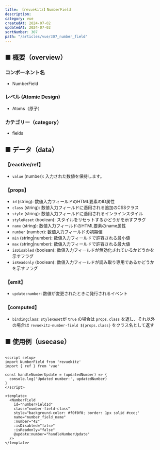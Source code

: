 ```yaml
---
title: 【revuekitz】NumberField
description:
category: vue
createdAt: 2024-07-02
updatedAt: 2024-07-02
sortNumber: 307
path: "/articles/vue/307_number_field"
---
```


<nuxt-content-wrapper>

## ■ 概要（overview）
### コンポーネント名
- NumberField

### レベル (Atomic Design)
-  Atoms（原子）

### カテゴリー（category）
- fields

## ■ データ（data）

### 【reactive/ref】
- `value` (number): 入力された数値を保持します。

### 【props】
- `id` (string): 数値入力フィールドのHTML要素のID属性
- `class` (string): 数値入力フィールドに適用される追加のCSSクラス
- `style` (string): 数値入力フィールドに適用されるインラインスタイル
- `styleReset` (boolean): スタイルをリセットするかどうかを示すフラグ
- `name` (string): 数値入力フィールドのHTML要素のname属性
- `number` (number): 数値入力フィールドの初期値
- `min` (string|number): 数値入力フィールドで許容される最小値
- `max` (string|number): 数値入力フィールドで許容される最大値
- `isDisabled` (boolean): 数値入力フィールドが無効化されているかどうかを示すフラグ
- `isReadonly` (boolean): 数値入力フィールドが読み取り専用であるかどうかを示すフラグ

### 【emit】
- `update:number`: 数値が変更されたときに発行されるイベント

### 【computed】
- `bindingClass`: `styleReset`が `true` の場合は `props.class` を返し、それ以外の場合は `revuekitz-number-field ${props.class}` をクラス名として返す

## ■ 使用例（usecase）
```vue

<script setup>
import NumberField from 'revuekitz'
import { ref } from 'vue'

const handleNumberUpdate = (updatedNumber) => {
  console.log('Updated number:', updatedNumber)
}
</script>

<template>
  <NumberField
    id="numberFieldId"
    class="number-field-class"
    style="background-color: #f0f0f0; border: 1px solid #ccc;"
    name="number_field_name"
    :number="42"
    :isDisabled="false"
    :isReadonly="false"
    @update:number="handleNumberUpdate"
  />
</template>

```

</nuxt-content-wrapper>